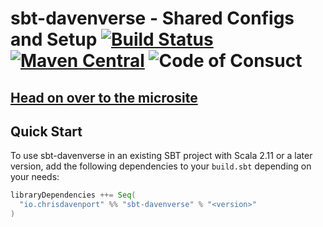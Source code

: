 # sbt-davenverse - Shared Configs and Setup [![Build Status](https://travis-ci.com/ChristopherDavenport/sbt-davenverse.svg?branch=master)](https://travis-ci.com/ChristopherDavenport/sbt-davenverse) [![Maven Central](https://maven-badges.herokuapp.com/maven-central/io.chrisdavenport/sbt-davenverse_2.12/badge.svg)](https://maven-badges.herokuapp.com/maven-central/io.chrisdavenport/sbt-davenverse_2.12) ![Code of Consuct](https://img.shields.io/badge/Code%20of%20Conduct-Scala-blue.svg)

## [Head on over to the microsite](https://ChristopherDavenport.github.io/sbt-davenverse)

## Quick Start

To use sbt-davenverse in an existing SBT project with Scala 2.11 or a later version, add the following dependencies to your
`build.sbt` depending on your needs:

```scala
libraryDependencies ++= Seq(
  "io.chrisdavenport" %% "sbt-davenverse" % "<version>"
)
```

